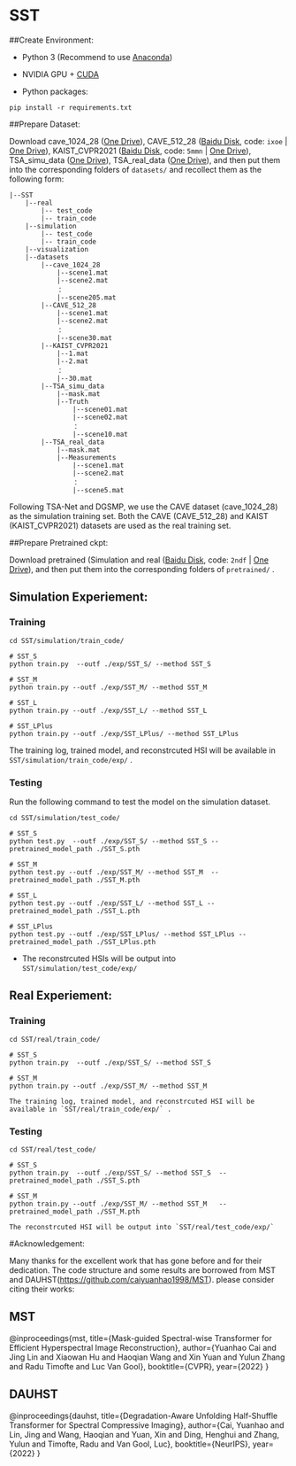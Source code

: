 # SST



##Create Environment:

- Python 3 (Recommend to use [Anaconda](https://www.anaconda.com/download/#linux))

- NVIDIA GPU + [CUDA](https://developer.nvidia.com/cuda-downloads)

- Python packages:

```shell
pip install -r requirements.txt
```

##Prepare Dataset:

Download cave_1024_28 ([One Drive](https://bupteducn-my.sharepoint.com/:f:/g/personal/mengziyi_bupt_edu_cn/EmNAsycFKNNNgHfV9Kib4osB7OD4OSu-Gu6Qnyy5PweG0A?e=5NrM6S)), CAVE_512_28 ([Baidu Disk](https://pan.baidu.com/s/1ue26weBAbn61a7hyT9CDkg), code: `ixoe` | [One Drive](https://mailstsinghuaeducn-my.sharepoint.com/:f:/g/personal/lin-j21_mails_tsinghua_edu_cn/EjhS1U_F7I1PjjjtjKNtUF8BJdsqZ6BSMag_grUfzsTABA?e=sOpwm4)), KAIST_CVPR2021 ([Baidu Disk](https://pan.baidu.com/s/1LfPqGe0R_tuQjCXC_fALZA), code: `5mmn` | [One Drive](https://mailstsinghuaeducn-my.sharepoint.com/:f:/g/personal/lin-j21_mails_tsinghua_edu_cn/EkA4B4GU8AdDu0ZkKXdewPwBd64adYGsMPB8PNCuYnpGlA?e=VFb3xP)), TSA_simu_data ([One Drive](https://1drv.ms/u/s!Au_cHqZBKiu2gYFDwE-7z1fzeWCRDA?e=ofvwrD)), TSA_real_data ([One Drive](https://1drv.ms/u/s!Au_cHqZBKiu2gYFTpCwLdTi_eSw6ww?e=uiEToT)), and then put them into the corresponding folders of `datasets/` and recollect them as the following form:

```shell
|--SST
    |--real
    	|-- test_code
    	|-- train_code
    |--simulation
    	|-- test_code
    	|-- train_code
    |--visualization
    |--datasets
        |--cave_1024_28
            |--scene1.mat
            |--scene2.mat
            ：  
            |--scene205.mat
        |--CAVE_512_28
            |--scene1.mat
            |--scene2.mat
            ：  
            |--scene30.mat
        |--KAIST_CVPR2021  
            |--1.mat
            |--2.mat
            ： 
            |--30.mat
        |--TSA_simu_data  
            |--mask.mat   
            |--Truth
                |--scene01.mat
                |--scene02.mat
                ： 
                |--scene10.mat
        |--TSA_real_data  
            |--mask.mat   
            |--Measurements
                |--scene1.mat
                |--scene2.mat
                ： 
                |--scene5.mat
```

Following TSA-Net and DGSMP, we use the CAVE dataset (cave_1024_28) as the simulation training set. Both the CAVE (CAVE_512_28) and KAIST (KAIST_CVPR2021) datasets are used as the real training set. 


##Prepare Pretrained ckpt:

Download pretrained (Simulation and real ([Baidu Disk](https://pan.baidu.com/s/1T2Kz1rQ8Lo_SzpPajJB3qA?pwd=2ndf), code: `2ndf` | [One Drive](https://1drv.ms/f/s!AgPCk81UUoyYoBB8ebE22P65wrx3?e=FvWHnS)), and then put them into the corresponding folders of `pretrained/` .



## Simulation Experiement:

### Training

```shell
cd SST/simulation/train_code/

# SST_S
python train.py  --outf ./exp/SST_S/ --method SST_S 

# SST_M
python train.py --outf ./exp/SST_M/ --method SST_M  

# SST_L
python train.py --outf ./exp/SST_L/ --method SST_L 

# SST_LPlus
python train.py --outf ./exp/SST_LPlus/ --method SST_LPlus 

```

The training log, trained model, and reconstrcuted HSI will be available in `SST/simulation/train_code/exp/` . 


### Testing	

Run the following command to test the model on the simulation dataset.

```shell
cd SST/simulation/test_code/

# SST_S
python test.py  --outf ./exp/SST_S/ --method SST_S --pretrained_model_path ./SST_S.pth

# SST_M
python test.py --outf ./exp/SST_M/ --method SST_M  --pretrained_model_path ./SST_M.pth

# SST_L
python test.py --outf ./exp/SST_L/ --method SST_L --pretrained_model_path ./SST_L.pth

# SST_LPlus
python test.py --outf ./exp/SST_LPlus/ --method SST_LPlus --pretrained_model_path ./SST_LPlus.pth

```

- The reconstrcuted HSIs will be output into `SST/simulation/test_code/exp/`  




## Real Experiement:

### Training

```shell
cd SST/real/train_code/

# SST_S
python train.py  --outf ./exp/SST_S/ --method SST_S 

# SST_M
python train.py --outf ./exp/SST_M/ --method SST_M  

The training log, trained model, and reconstrcuted HSI will be available in `SST/real/train_code/exp/` . 
```

### Testing	

```shell
cd SST/real/test_code/

# SST_S
python train.py  --outf ./exp/SST_S/ --method SST_S  --pretrained_model_path ./SST_S.pth

# SST_M
python train.py --outf ./exp/SST_M/ --method SST_M   --pretrained_model_path ./SST_M.pth

The reconstrcuted HSI will be output into `SST/real/test_code/exp/`  
```

#Acknowledgement:

Many thanks for the excellent work that has gone before and for their dedication. 
The code structure and some results are borrowed from MST and DAUHST(https://github.com/caiyuanhao1998/MST). 
please consider citing their works:

## MST
@inproceedings{mst,
  title={Mask-guided Spectral-wise Transformer for Efficient Hyperspectral Image Reconstruction},
  author={Yuanhao Cai and Jing Lin and Xiaowan Hu and Haoqian Wang and Xin Yuan and Yulun Zhang and Radu Timofte and Luc Van Gool},
  booktitle={CVPR},
  year={2022}
}

## DAUHST
@inproceedings{dauhst,
  title={Degradation-Aware Unfolding Half-Shuffle Transformer for Spectral Compressive Imaging},
  author={Cai, Yuanhao and Lin, Jing and Wang, Haoqian and Yuan, Xin and Ding, Henghui and Zhang, Yulun and Timofte, Radu and Van Gool, Luc},
  booktitle={NeurIPS}, 
  year={2022}
}